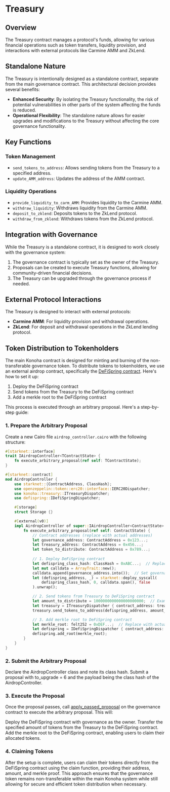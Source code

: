 # Treasury

## Overview

The Treasury contract manages a protocol's funds, allowing for various financial operations such as token transfers, liquidity provision, and interactions with external protocols like Carmine AMM and ZkLend.

## Standalone Nature

The Treasury is intentionally designed as a standalone contract, separate from the main governance contract. This architectural decision provides several benefits:

- **Enhanced Security**: By isolating the Treasury functionality, the risk of potential vulnerabilities in other parts of the system affecting the funds is reduced.
- **Operational Flexibility**: The standalone nature allows for easier upgrades and modifications to the Treasury without affecting the core governance functionality.

## Key Functions

### Token Management

- `send_tokens_to_address`: Allows sending tokens from the Treasury to a specified address.
- `update_AMM_address`: Updates the address of the AMM contract.

### Liquidity Operations

- `provide_liquidity_to_carm_AMM`: Provides liquidity to the Carmine AMM.
- `withdraw_liquidity`: Withdraws liquidity from the Carmine AMM.
- `deposit_to_zklend`: Deposits tokens to the ZkLend protocol.
- `withdraw_from_zklend`: Withdraws tokens from the ZkLend protocol.

## Integration with Governance

While the Treasury is a standalone contract, it is designed to work closely with the governance system:

1. The governance contract is typically set as the owner of the Treasury.
2. Proposals can be created to execute Treasury functions, allowing for community-driven financial decisions.
3. The Treasury can be upgraded through the governance process if needed.

## External Protocol Interactions

The Treasury is designed to interact with external protocols:

- **Carmine AMM**: For liquidity provision and withdrawal operations.
- **ZkLend**: For deposit and withdrawal operations in the ZkLend lending protocol.

## Token Distribution to Tokenholders

The main Konoha contract is designed for minting and burning of the non-transferable governance token. To distribute tokens to tokenholders, we use an external airdrop contract, specifically the [DeFiSpring contract](https://github.com/starknetfndn/defispring). Here's how to set it up:

1. Deploy the DeFiSpring contract
2. Send tokens from the Treasury to the DeFiSpring contract
3. Add a merkle root to the DeFiSpring contract

This process is executed through an arbitrary proposal. Here's a step-by-step guide:

### 1. Prepare the Arbitrary Proposal

Create a new Cairo file `airdrop_controller.cairo` with the following structure:

```rust
#[starknet::interface]
trait IAirdropController<TContractState> {
    fn execute_arbitrary_proposal(ref self: TContractState);
}

#[starknet::contract]
mod AirdropController {
    use starknet::{ContractAddress, ClassHash};
    use openzeppelin::token::erc20::interface::IERC20Dispatcher;
    use konoha::treasury::ITreasuryDispatcher;
    use defispring::IDefiSpringDispatcher;

    #[storage]
    struct Storage {}

    #[external(v0)]
    impl AirdropController of super::IAirdropController<ContractState> {
        fn execute_arbitrary_proposal(ref self: ContractState) {
            // Contract addresses (replace with actual addresses)
            let governance_address: ContractAddress = 0x123...;
            let treasury_address: ContractAddress = 0x456...;
            let token_to_distribute: ContractAddress = 0x789...;
            
            // 1. Deploy DeFiSpring contract
            let defispring_class_hash: ClassHash = 0xABC...;  // Replace with actual class hash
            let mut calldata = ArrayTrait::new();
            calldata.append(governance_address.into());  // Set governance as owner
            let (defispring_address, _) = starknet::deploy_syscall(
                defispring_class_hash, 0, calldata.span(), false
            ).unwrap();

            // 2. Send tokens from Treasury to DeFiSpring contract
            let amount_to_distribute = 1000000000000000000000;  // Example: 1000 tokens
            let treasury = ITreasuryDispatcher { contract_address: treasury_address };
            treasury.send_tokens_to_address(defispring_address, amount_to_distribute, token_to_distribute);

            // 3. Add merkle root to DeFiSpring contract
            let merkle_root: felt252 = 0xDEF...;  // Replace with actual merkle root
            let defispring = IDefiSpringDispatcher { contract_address: defispring_address };
            defispring.add_root(merkle_root);
        }
    }
}
```

### 2. Submit the Arbitrary Proposal

Declare the AirdropController class and note its class hash.
Submit a proposal with to_upgrade = 6 and the payload being the class hash of the AirdropController.

### 3. Execute the Proposal

Once the proposal passes, call [apply_passed_proposal](./upgrades.md#apply_passed_proposal) on the governance contract to execute the arbitrary proposal. This will:

Deploy the DeFiSpring contract with governance as the owner.
Transfer the specified amount of tokens from the Treasury to the DeFiSpring contract.
Add the merkle root to the DeFiSpring contract, enabling users to claim their allocated tokens.

### 4. Claiming Tokens

After the setup is complete, users can claim their tokens directly from the DeFiSpring contract using the claim function, providing their address, amount, and merkle proof.
This approach ensures that the governance token remains non-transferable within the main Konoha system while still allowing for secure and efficient token distribution when necessary.